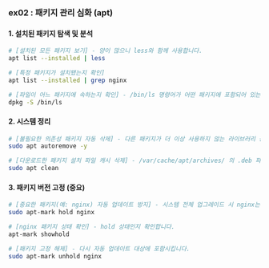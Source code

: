 ### ex02 : 패키지 관리 심화 (apt)

#### 1\. 설치된 패키지 탐색 및 분석

```bash
# [설치된 모든 패키지 보기] - 양이 많으니 less와 함께 사용합니다.
apt list --installed | less

# [특정 패키지가 설치됐는지 확인]
apt list --installed | grep nginx

# [파일이 어느 패키지에 속하는지 확인] - /bin/ls 명령어가 어떤 패키지에 포함되어 있는지 찾습니다.
dpkg -S /bin/ls
```

#### 2\. 시스템 정리

```bash
# [불필요한 의존성 패키지 자동 삭제] - 다른 패키지가 더 이상 사용하지 않는 라이브러리 등을 정리합니다.
sudo apt autoremove -y

# [다운로드한 패키지 설치 파일 캐시 삭제] - /var/cache/apt/archives/ 의 .deb 파일들을 지워 디스크 공간을 확보합니다.
sudo apt clean
```

#### 3\. 패키지 버전 고정 (중요)

```bash
# [중요한 패키지(예: nginx) 자동 업데이트 방지] - 시스템 전체 업그레이드 시 nginx는 제외하도록 버전을 '고정'합니다.
sudo apt-mark hold nginx

# [nginx 패키지 상태 확인] - hold 상태인지 확인합니다.
apt-mark showhold

# [패키지 고정 해제] - 다시 자동 업데이트 대상에 포함시킵니다.
sudo apt-mark unhold nginx
``` 